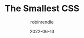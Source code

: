 ---
author: robinrendle
date: 2022-06-13
permalink: false
tags:
  - css
  - minimalism
target_url: https://www.robinrendle.com/notes/the-smallest-css/
title: The Smallest CSS
---